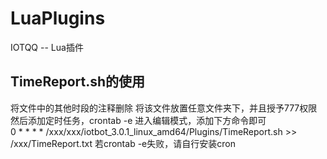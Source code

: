 # LuaPlugins
IOTQQ -- Lua插件
## TimeReport.sh的使用
将文件中的其他时段的注释删除
将该文件放置任意文件夹下，并且授予777权限
然后添加定时任务，crontab -e 进入编辑模式，添加下方命令即可      
0 * * * * /xxx/xxx/iotbot_3.0.1_linux_amd64/Plugins/TimeReport.sh >> /xxx/TimeReport.txt
若crontab -e失败，请自行安装cron
